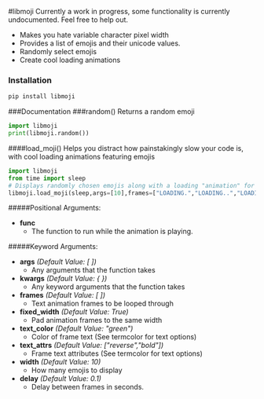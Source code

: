 #libmoji
Currently a work in progress, some functionality is currently undocumented. Feel free to help out.
* Makes you hate variable character pixel width
* Provides a list of emojis and their unicode values.
* Randomly select emojis
* Create cool loading animations

### Installation
```bash
pip install libmoji
```
###Documentation
###random()
Returns a random emoji
```python
import libmoji
print(libmoji.random())
```

####load_moji()
Helps you distract how painstakingly slow your code is, with cool loading animations featuring emojis
```python
import libmoji
from time import sleep
# Displays randomly chosen emojis along with a loading "animation" for ten seconds.
libmoji.load_moji(sleep,args=[10],frames=["LOADING.","LOADING..","LOADING..."])
```
#####Positional Arguments:
* **func**
	- The function to run while the animation is playing.

#####Keyword Arguments:
* **args**
*(Default Value: [ ])*
	- Any arguments that the function takes
* **kwargs**
*(Default Value: { })*
	- Any keyword arguments that the function takes
* **frames**
*(Default Value: [ ])*
	- Text animation frames to be looped through
* **fixed_width**
*(Default Value: True)*
	- Pad animation frames to the same width
* **text_color**
*(Default Value: "green")*
	- Color of frame text (See termcolor for text options)
* **text_attrs**
*(Default Value: ["reverse","bold"])*
	- Frame text attributes (See termcolor for text options)
* **width**
*(Default Value: 10)*
	- How many emojis to display
* **delay**
*(Default Value: 0.1)*
	- Delay between frames in seconds.


